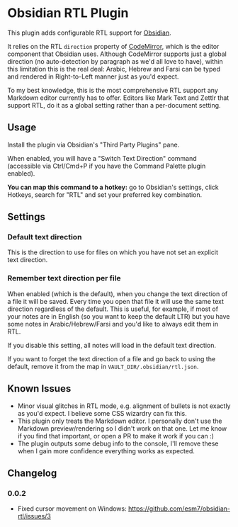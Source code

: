 # Obsidian RTL Plugin

This plugin adds configurable RTL support for [Obsidian](https://obsidian.md).

It relies on the RTL `direction` property of [CodeMirror](https://codemirror.net/doc/manual.html), which is the editor component that Obsidian uses.
Although CodeMirror supports just a global direction (no auto-detection by paragraph as we'd all love to have), within this limitation this is the real deal:
Arabic, Hebrew and Farsi can be typed and rendered in Right-to-Left manner just as you'd expect.

To my best knowledge, this is the most comprehensive RTL support any Markdown editor currently has to offer.
Editors like Mark Text and Zettlr that support RTL, do it as a global setting rather than a per-document setting.

## Usage

Install the plugin via Obsidian's "Third Party Plugins" pane.

When enabled, you will have a "Switch Text Direction" command (accessible via Ctrl/Cmd+P if you have the Command Palette plugin enabled).

**You can map this command to a hotkey:** go to Obsidian's settings, click Hotkeys, search for "RTL" and set your preferred key combination.

## Settings

### Default text direction

This is the direction to use for files on which you have not set an explicit text direction.

### Remember text direction per file

When enabled (which is the default), when you change the text direction of a file it will be saved.
Every time you open that file it will use the same text direction regardless of the default.
This is useful, for example, if most of your notes are in English (so you want to keep the default LTR) but you have some notes in Arabic/Hebrew/Farsi and you'd like to always edit them in RTL.

If you disable this setting, all notes will load in the default text direction.

If you want to forget the text direction of a file and go back to using the default, remove it from the map in `VAULT_DIR/.obsidian/rtl.json`.

## Known Issues

- Minor visual glitches in RTL mode, e.g. alignment of bullets is not exactly as you'd expect. I believe some CSS wizardry can fix this.
- This plugin only treats the Markdown editor. I personally don't use the Markdown preview/rendering so I didn't work on that one. Let me know if you find that important, or open a PR to make it work if you can :)
- The plugin outputs some debug info to the console, I'll remove these when I gain more confidence everything works as expected.

## Changelog

### 0.0.2

- Fixed cursor movement on Windows: https://github.com/esm7/obsidian-rtl/issues/3
